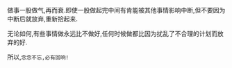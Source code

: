 做事一股做气,再而衰.即使一股做起完中间有肯能被其他事情影响中断,但不要因为中断后就放弃,重新拾起来.

无论如何,有些事情做永远比不做好,任何时候做都比因为扰乱了不合理的计划而放弃的好.

所以,`念念不忘,必有回响!`
